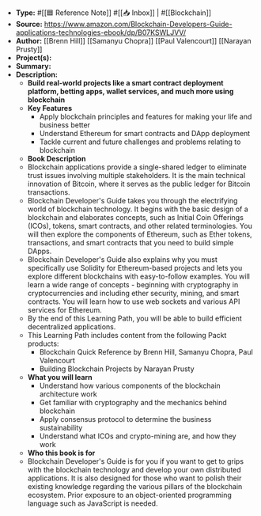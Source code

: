 - **Type:** #[[🟦 Reference Note]] #[[📥 Inbox]] | #[[Blockchain]]
- **Source:** https://www.amazon.com/Blockchain-Developers-Guide-applications-technologies-ebook/dp/B07KSWLJVV/ 
- **Author:** [[Brenn Hill]] [[Samanyu Chopra]] [[Paul Valencourt]] [[Narayan Prusty]] 
- **Project(s):** 
- **Summary:** 
- **Description:**
    - **Build real-world projects like a smart contract deployment platform, betting apps, wallet services, and much more using blockchain**
    - **Key Features**
        - Apply blockchain principles and features for making your life and business better
        - Understand Ethereum for smart contracts and DApp deployment
        - Tackle current and future challenges and problems relating to blockchain
    - **Book Description**
    - Blockchain applications provide a single-shared ledger to eliminate trust issues involving multiple stakeholders. It is the main technical innovation of Bitcoin, where it serves as the public ledger for Bitcoin transactions.
    - Blockchain Developer's Guide takes you through the electrifying world of blockchain technology. It begins with the basic design of a blockchain and elaborates concepts, such as Initial Coin Offerings (ICOs), tokens, smart contracts, and other related terminologies. You will then explore the components of Ethereum, such as Ether tokens, transactions, and smart contracts that you need to build simple DApps.
    - Blockchain Developer's Guide also explains why you must specifically use Solidity for Ethereum-based projects and lets you explore different blockchains with easy-to-follow examples. You will learn a wide range of concepts - beginning with cryptography in cryptocurrencies and including ether security, mining, and smart contracts. You will learn how to use web sockets and various API services for Ethereum.
    - By the end of this Learning Path, you will be able to build efficient decentralized applications.
    - This Learning Path includes content from the following Packt products:
        - Blockchain Quick Reference by Brenn Hill, Samanyu Chopra, Paul Valencourt
        - Building Blockchain Projects by Narayan Prusty
    - **What you will learn**
        - Understand how various components of the blockchain architecture work
        - Get familiar with cryptography and the mechanics behind blockchain
        - Apply consensus protocol to determine the business sustainability
        - Understand what ICOs and crypto-mining are, and how they work
    - **Who this book is for**
    - Blockchain Developer's Guide is for you if you want to get to grips with the blockchain technology and develop your own distributed applications. It is also designed for those who want to polish their existing knowledge regarding the various pillars of the blockchain ecosystem. Prior exposure to an object-oriented programming language such as JavaScript is needed.
